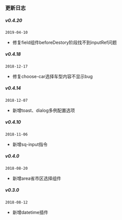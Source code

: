 ### 更新日志
##### v0.4.20
`2019-04-10`
- 修复field组件beforeDestory阶段找不到inputRef问题
##### v0.4.18
`2018-12-17`
- 修复choose-car选择车型内容不显示bug

##### v0.4.14
`2018-12-07`
- 新增toast、dialog多例配置选项

##### v0.4.10
`2018-11-06`
- 新增sq-input指令

##### v0.4.0
`2018-08-20`
- 新增area省市区选择组件

##### v0.3.0
`2018-08-12`
- 新增datetime插件